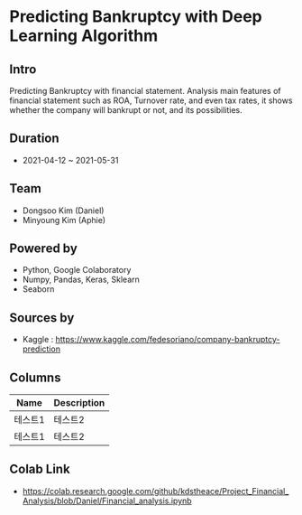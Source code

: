 # **Predicting Bankruptcy with Deep Learning Algorithm**
## Intro
Predicting Bankruptcy with financial statement.
Analysis main features of financial statement such as ROA, Turnover rate,
and even tax rates, it shows whether the company will bankrupt or not, and its
possibilities.
## Duration
- 2021-04-12 ~ 2021-05-31
## Team
- Dongsoo Kim (Daniel)
- Minyoung Kim (Aphie)
## Powered by
- Python, Google Colaboratory
- Numpy, Pandas, Keras, Sklearn
- Seaborn
## Sources by
- Kaggle : https://www.kaggle.com/fedesoriano/company-bankruptcy-prediction
## Columns 
|Name|Description|
|----|-----------|
|테스트1|테스트2|
|테스트1|테스트2|
## Colab Link
- https://colab.research.google.com/github/kdstheace/Project_Financial_Analysis/blob/Daniel/Financial_analysis.ipynb
